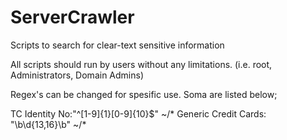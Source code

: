 # ServerCrawler
Scripts to search for clear-text sensitive information

All scripts should run by users without any limitations. (i.e. root, Administrators, Domain Admins) 

Regex's can be changed for spesific use. Soma are listed below;

TC Identity No:"^[1-9]{1}[0-9]{10}$" ~/* 
Generic Credit Cards: "\b\d{13,16}\b" ~/*
